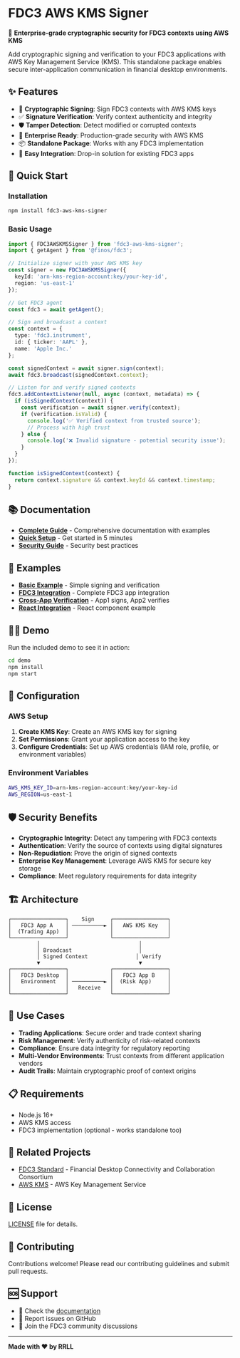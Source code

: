 # FDC3 AWS KMS Signer

🔐 **Enterprise-grade cryptographic security for FDC3 contexts using AWS KMS**

Add cryptographic signing and verification to your FDC3 applications with AWS Key Management Service (KMS). This standalone package enables secure inter-application communication in financial desktop environments.

## ✨ Features

- 🔐 **Cryptographic Signing**: Sign FDC3 contexts with AWS KMS keys
- ✅ **Signature Verification**: Verify context authenticity and integrity  
- 🛡️ **Tamper Detection**: Detect modified or corrupted contexts
- 🏢 **Enterprise Ready**: Production-grade security with AWS KMS
- 📦 **Standalone Package**: Works with any FDC3 implementation
- 🚀 **Easy Integration**: Drop-in solution for existing FDC3 apps

## 🚀 Quick Start

### Installation

```bash
npm install fdc3-aws-kms-signer
```

### Basic Usage

```typescript
import { FDC3AWSKMSSigner } from 'fdc3-aws-kms-signer';
import { getAgent } from '@finos/fdc3';

// Initialize signer with your AWS KMS key
const signer = new FDC3AWSKMSSigner({
  keyId: 'arn-kms-region-account:key/your-key-id',
  region: 'us-east-1'
});

// Get FDC3 agent
const fdc3 = await getAgent();

// Sign and broadcast a context
const context = {
  type: 'fdc3.instrument',
  id: { ticker: 'AAPL' },
  name: 'Apple Inc.'
};

const signedContext = await signer.sign(context);
await fdc3.broadcast(signedContext.context);

// Listen for and verify signed contexts
fdc3.addContextListener(null, async (context, metadata) => {
  if (isSignedContext(context)) {
    const verification = await signer.verify(context);
    if (verification.isValid) {
      console.log('✅ Verified context from trusted source');
      // Process with high trust
    } else {
      console.log('❌ Invalid signature - potential security issue');
    }
  }
});

function isSignedContext(context) {
  return context.signature && context.keyId && context.timestamp;
}
```

## 📚 Documentation

- **[Complete Guide](docs/FDC3_AWS_KMS_SIGNING_GUIDE.md)** - Comprehensive documentation with examples
- **[Quick Setup](docs/simple-setup-guide.md)** - Get started in 5 minutes
- **[Security Guide](docs/security-guide.md)** - Security best practices

## 🎯 Examples

- **[Basic Example](examples/simple-kms-example.js)** - Simple signing and verification
- **[FDC3 Integration](examples/fdc3-app-integration.js)** - Complete FDC3 app integration
- **[Cross-App Verification](examples/cross-app-verification.js)** - App1 signs, App2 verifies
- **[React Integration](examples/react-fdc3-integration.tsx)** - React component example

## 🏃‍♂️ Demo

Run the included demo to see it in action:

```bash
cd demo
npm install
npm start
```

## 🔧 Configuration

### AWS Setup

1. **Create KMS Key**: Create an AWS KMS key for signing
2. **Set Permissions**: Grant your application access to the key
3. **Configure Credentials**: Set up AWS credentials (IAM role, profile, or environment variables)

### Environment Variables

```bash
AWS_KMS_KEY_ID=arn-kms-region-account:key/your-key-id
AWS_REGION=us-east-1
```

## 🛡️ Security Benefits

- **Cryptographic Integrity**: Detect any tampering with FDC3 contexts
- **Authentication**: Verify the source of contexts using digital signatures
- **Non-Repudiation**: Prove the origin of signed contexts
- **Enterprise Key Management**: Leverage AWS KMS for secure key storage
- **Compliance**: Meet regulatory requirements for data integrity

## 🏗️ Architecture

```
┌─────────────────┐    Sign     ┌─────────────────┐
│   FDC3 App A    │ ──────────► │   AWS KMS Key   │
│  (Trading App)  │             │                 │
└─────────────────┘             └─────────────────┘
         │                               │
         │ Broadcast                     │
         │ Signed Context               │ Verify
         ▼                               ▼
┌─────────────────┐             ┌─────────────────┐
│   FDC3 Desktop  │             │   FDC3 App B    │
│   Environment   │ ──────────► │  (Risk App)     │
│                 │   Receive   │                 │
└─────────────────┘             └─────────────────┘
```

## 🤝 Use Cases

- **Trading Applications**: Secure order and trade context sharing
- **Risk Management**: Verify authenticity of risk-related contexts
- **Compliance**: Ensure data integrity for regulatory reporting
- **Multi-Vendor Environments**: Trust contexts from different application vendors
- **Audit Trails**: Maintain cryptographic proof of context origins

## 📋 Requirements

- Node.js 16+
- AWS KMS access
- FDC3 implementation (optional - works standalone too)

## 🔗 Related Projects

- [FDC3 Standard](https://fdc3.finos.org/) - Financial Desktop Connectivity and Collaboration Consortium
- [AWS KMS](https://aws.amazon.com/kms/) - AWS Key Management Service

## 📄 License

 [LICENSE](LICENSE) file for details.

## 🤝 Contributing

Contributions welcome! Please read our contributing guidelines and submit pull requests.

## 🆘 Support

- 📖 Check the [documentation](docs/)
- 🐛 Report issues on GitHub
- 💬 Join the FDC3 community discussions

---

**Made with ❤️  by RRLL**
